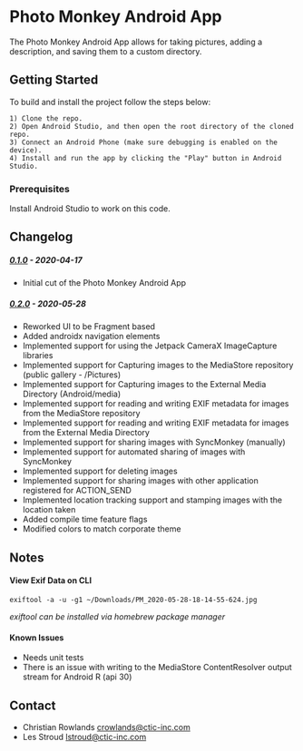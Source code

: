 # Photo Monkey Android App

The Photo Monkey Android App allows for taking pictures, adding a description, and saving them to a custom directory.

## Getting Started

To build and install the project follow the steps below:

    1) Clone the repo.
    2) Open Android Studio, and then open the root directory of the cloned repo.
    3) Connect an Android Phone (make sure debugging is enabled on the device).
    4) Install and run the app by clicking the "Play" button in Android Studio.

### Prerequisites

Install Android Studio to work on this code.

## Changelog

##### [0.1.0]() - 2020-04-17
 * Initial cut of the Photo Monkey Android App
 
##### [0.2.0]() - 2020-05-28
 * Reworked UI to be Fragment based
 * Added androidx navigation elements
 * Implemented support for using the Jetpack CameraX ImageCapture libraries
 * Implemented support for Capturing images to the MediaStore repository (public gallery - /Pictures)
 * Implemented support for Capturing images to the External Media Directory (Android/media)
 * Implemented support for reading and writing EXIF metadata for images from the MediaStore repository
 * Implemented support for reading and writing EXIF metadata for images from the External Media Directory
 * Implemented support for sharing images with SyncMonkey (manually)
 * Implemented support for automated sharing of images with SyncMonkey
 * Implemented support for deleting images
 * Implemented support for sharing images with other application registered for ACTION_SEND
 * Implemented location tracking support and stamping images with the location taken
 * Added compile time feature flags 
 * Modified colors to match corporate theme

## Notes
#### View Exif Data on CLI
```exiftool -a -u -g1 ~/Downloads/PM_2020-05-28-18-14-55-624.jpg```

*exiftool can be installed via homebrew package manager*

#### Known Issues
 * Needs unit tests
 * There is an issue with writing to the MediaStore ContentResolver output stream for Android R (api 30)


## Contact
* Christian Rowlands <crowlands@ctic-inc.com>  
* Les Stroud <lstroud@ctic-inc.com>  

